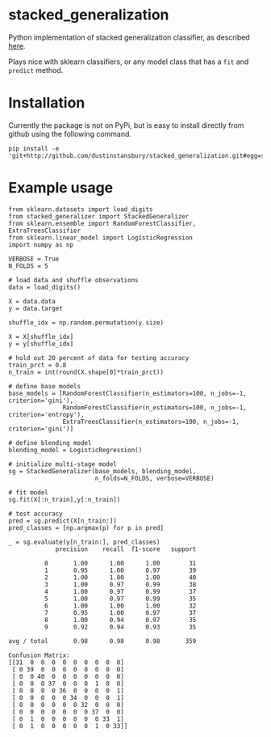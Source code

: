 # stacked_generalization
Python implementation of stacked generalization classifier, as described [here](http://machine-learning.martinsewell.com/ensembles/stacking/). 

Plays nice with sklearn classifiers, or any model class that has a `fit` and `predict` method.

# Installation 
Currently the package is not on PyPi, but is easy to install directly from github using the following command.

	pip install -e 'git+http://github.com/dustinstansbury/stacked_generalization.git#egg=stacked_generalization'

# Example usage

	from sklearn.datasets import load_digits
	from stacked_generalizer import StackedGeneralizer
	from sklearn.ensemble import RandomForestClassifier, ExtraTreesClassifier
	from sklearn.linear_model import LogisticRegression
	import numpy as np

	VERBOSE = True
	N_FOLDS = 5
	
	# load data and shuffle observations
	data = load_digits()

	X = data.data
	y = data.target

	shuffle_idx = np.random.permutation(y.size)

	X = X[shuffle_idx]
	y = y[shuffle_idx]

	# hold out 20 percent of data for testing accuracy
	train_prct = 0.8
	n_train = int(round(X.shape[0]*train_prct))

	# define base models
	base_models = [RandomForestClassifier(n_estimators=100, n_jobs=-1, criterion='gini'),
	               RandomForestClassifier(n_estimators=100, n_jobs=-1, criterion='entropy'),
	               ExtraTreesClassifier(n_estimators=100, n_jobs=-1, criterion='gini')]

	# define blending model
	blending_model = LogisticRegression()

	# initialize multi-stage model
	sg = StackedGeneralizer(base_models, blending_model, 
		                    n_folds=N_FOLDS, verbose=VERBOSE)

	# fit model
	sg.fit(X[:n_train],y[:n_train])

	# test accuracy
	pred = sg.predict(X[n_train:])
	pred_classes = [np.argmax(p) for p in pred]

	_ = sg.evaluate(y[n_train:], pred_classes)
           		 precision    recall  f1-score   support

	          0       1.00      1.00      1.00        31
	          1       0.95      1.00      0.97        39
	          2       1.00      1.00      1.00        40
	          3       1.00      0.97      0.99        38
	          4       1.00      0.97      0.99        37
	          5       1.00      0.97      0.99        35
	          6       1.00      1.00      1.00        32
	          7       0.95      1.00      0.97        37
	          8       1.00      0.94      0.97        35
	          9       0.92      0.94      0.93        35

    avg / total       0.98      0.98      0.98       359

	Confusion Matrix:
	[[31  0  0  0  0  0  0  0  0  0]
	 [ 0 39  0  0  0  0  0  0  0  0]
	 [ 0  0 40  0  0  0  0  0  0  0]
	 [ 0  0  0 37  0  0  0  1  0  0]
	 [ 0  0  0  0 36  0  0  0  0  1]
	 [ 0  0  0  0  0 34  0  0  0  1]
	 [ 0  0  0  0  0  0 32  0  0  0]
	 [ 0  0  0  0  0  0  0 37  0  0]
	 [ 0  1  0  0  0  0  0  0 33  1]
	 [ 0  1  0  0  0  0  0  1  0 33]]